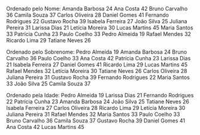 
Ordenado pelo Nome:
Amanda	Barbosa	24
Ana	Costa	42
Bruno	Carvalho	36
Camila	Souza	37
Carlos	Oliveira	28
Daniel	Gomes	41
Fernando	Rodrigues	22
Gustavo	Rocha	39
Isabela	Ferreira	27
João	Silva	25
Juliana	Pereira	31
Larissa	Dias	21
Letícia	Moreira	30
Lucas	Martins	45
Maria	Santos	33
Patrícia	Cunha	23
Paulo	Coelho	33
Pedro	Almeida	19
Rafael	Mendes	32
Ricardo	Lima	29
Tatiane	Neves	26

Ordenado pelo Sobrenome:
Pedro	Almeida	19
Amanda	Barbosa	24
Bruno	Carvalho	36
Paulo	Coelho	33
Ana	Costa	42
Patrícia	Cunha	23
Larissa	Dias	21
Isabela	Ferreira	27
Daniel	Gomes	41
Ricardo	Lima	29
Lucas	Martins	45
Rafael	Mendes	32
Letícia	Moreira	30
Tatiane	Neves	26
Carlos	Oliveira	28
Juliana	Pereira	31
Gustavo	Rocha	39
Fernando	Rodrigues	22
Maria	Santos	33
João	Silva	25
Camila	Souza	37

Ordenado pela Idade:
Pedro	Almeida	19
Larissa	Dias	21
Fernando	Rodrigues	22
Patrícia	Cunha	23
Amanda	Barbosa	24
João	Silva	25
Tatiane	Neves	26
Isabela	Ferreira	27
Carlos	Oliveira	28
Ricardo	Lima	29
Letícia	Moreira	30
Juliana	Pereira	31
Rafael	Mendes	32
Maria	Santos	33
Paulo	Coelho	33
Bruno	Carvalho	36
Camila	Souza	37
Gustavo	Rocha	39
Daniel	Gomes	41
Ana	Costa	42
Lucas	Martins	45

